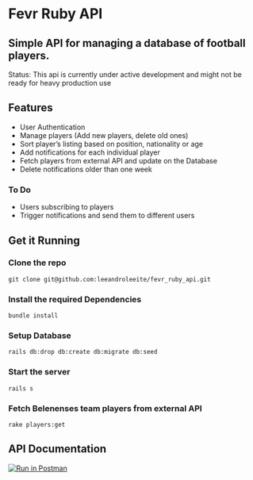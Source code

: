 # Fevr Ruby API

## Simple API for managing a database of football players.

Status: This api is currently under active development and might not be ready for heavy production use

## Features

- User Authentication
- Manage players (Add new players, delete old ones)
- Sort player’s listing based on position, nationality or age
- Add notifications for each individual player
- Fetch players from external API and update on the Database
- Delete notifications older than one week


### To Do

- Users subscribing to players
- Trigger notifications and send them to different users


## Get it Running

### Clone the repo
```
git clone git@github.com:leeandroleeite/fevr_ruby_api.git
```

### Install the required Dependencies
```
bundle install
```

### Setup Database
```
rails db:drop db:create db:migrate db:seed
```

### Start the server 
```
rails s
```

### Fetch Belenenses team players from external API
```
rake players:get
```

## API Documentation
[![Run in Postman](https://run.pstmn.io/button.svg)](https://app.getpostman.com/run-collection/2359a87a73c21f68bfc5?action=collection%2Fimport)